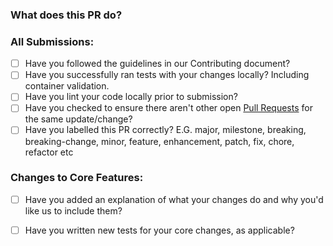 ### What does this PR do?


### All Submissions:

* [ ] Have you followed the guidelines in our Contributing document?
* [ ] Have you successfully ran tests with your changes locally? Including container validation.
* [ ] Have you lint your code locally prior to submission?
* [ ] Have you checked to ensure there aren't other open [Pull Requests](../../../pulls) for the same update/change?
* [ ] Have you labelled this PR correctly? E.G. major, milestone, breaking, breaking-change, minor, feature, enhancement, patch, fix, chore, refactor etc

<!-- You can erase any parts of this template not applicable to your Pull Request. -->

### Changes to Core Features:

* [ ] Have you added an explanation of what your changes do and why you'd like us to include them?
* [ ] Have you written new tests for your core changes, as applicable?

